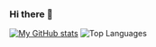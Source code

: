 ### Hi there 👋
[![My GitHub stats](https://github-readme-stats-smoky-nine-99.vercel.app/api?username=hsila)](https://github.com/HSILA/github-readme-stats)
![Top Languages](https://github-readme-stats-smoky-nine-99.vercel.app/api/top-langs/?username=hsila&layout=compact)

<!--
**HSILA/hsila** is a ✨ _special_ ✨ repository because its `README.md` (this file) appears on your GitHub profile.

Here are some ideas to get you started:

- 🔭 I’m currently working on ...
- 🌱 I’m currently learning ...
- 👯 I’m looking to collaborate on ...
- 🤔 I’m looking for help with ...
- 💬 Ask me about ...
- 📫 How to reach me: ...
- 😄 Pronouns: ...
- ⚡ Fun fact: ...
-->
